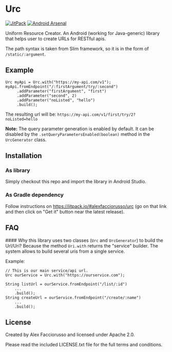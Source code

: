 # Urc
[![JitPack](https://img.shields.io/github/release/alexfacciorusso/urc.svg?label=JitPack)](https://jitpack.io/#alexfacciorusso/urc)
[![Android Arsenal](https://img.shields.io/badge/Android%20Arsenal-Urc-brightgreen.svg?style=flat)](http://android-arsenal.com/details/1/2240)

Uniform Resource Creator. An Android (working for Java-generic) library that helps user to create URLs for RESTful apis.

The path syntax is taken from Slim framework, so it is in the form of `/static/:argument`.

## Example
    Urc myApi = Urc.with("https://my-api.com/v1");
    myApi.fromEndpoint("/:firstArgument/try/:second")
         .addParameter("firstArgument", "first")
         .addParameter("second", 2)
         .addParameter("noListed", "hello")
         .build();

The resulting url will be: `https://my-api.com/v1/first/try/2?noListed=hello`

**Note:** The query parameter generation is enabled by default. It can be disabled by the `.setQueryParametersEnabled(boolean)` method in the `UrcGenerator` class.

## Installation
### As library
Simply checkout this repo and import the library in Android Studio.

### As Gradle dependency
Follow instructions on https://jitpack.io/#alexfacciorusso/urc (go on that link
and then click on "Get it" button near the latest release).

## FAQ
#### Why this library uses two classes (`Urc` and `UrcGenerator`) to build the Url/Uri?
Because the method `Uri.with` returns the "service" builder. The system allows to build several uris from a single service.

Example:

    // This is our main service/api url.
    Urc ourService = Urc.with("https://ourservice.com");

    String listUrl = ourService.fromEndpoint("/list/:id")
        ...
        .build();
    String createUrl = ourService.fromEndpoint("/create/:name")
        ...
        .build();

## License
Created by Alex Facciorusso and licensed under Apache 2.0.

Please read the included LICENSE.txt file for the full terms and conditions.
